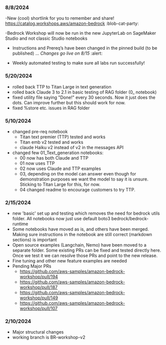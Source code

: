 ### 8/8/2024

-New (cool) shortlink for you to remember and share! https://catalog.workshops.aws/amazon-bedrock :blob-cat-party:

-Bedrock Workshop will now be run in the new JupyterLab on SageMaker Studio and not classic Studio notebooks

- Instructions and Prereq’s have been changed in the pinned build (to be published) ... *Changes go live on 8/15* :alert:

- Weekly automated testing to make sure all labs run successfully! 

### 5/20/2024
- rolled back TTP to Titan Large in text generation
- rolled back Claude 3 to 2.1 in basic testing of RAG folder (0_ notebook)
- fixed utility file saying "Done!" every 30 seconds. Now it just does the dots. Can improve further but this should work for now.
- fixed %store etc. issues in RAG folder

### 5/10/2024
- changed pre-req notebook
    - Titan text premier (TTP) tested and works
    - Titan emb v2 tested and works
    - claude Haiku v2 instead of v2 in the messages API 
- changed few 01_Text_generation notebooks:
    - 00 now has both Claude and TTP
    - 01 now uses TTP
    - 02 now uses Claude and TTP examples
    - 03, depending on the model can answer even though for demonstration purposes we want the model to say it is unsure. Sticking to Titan Large for this, for now.
    - 04 changed readme to encourage customers to try TTP.

### 2/15/2024

- new 'basic' set up and testing which removes the need for bedrock utils folder. All notebooks now just use default boto3 bedrock/bedrock-runtime
- Some notebooks have moved as is, and others have been merged. Making sure instructions in the notebook are still correct (markdown sections) is important
- Open source examples (Langchain, Nemo)  have been moved to a separate folder. Some existing PRs can be fixed and tested directly here. Once we test it we can resolve those PRs and point to the new release.
- Fine tuning and other new feature examples are needed
- Pending Major PRs
    - https://github.com/aws-samples/amazon-bedrock-workshop/pull/194
    - https://github.com/aws-samples/amazon-bedrock-workshop/pull/187
    - https://github.com/aws-samples/amazon-bedrock-workshop/pull/149
    - https://github.com/aws-samples/amazon-bedrock-workshop/pull/107
    
    
### 2/10/2024
- Major structural changes
- working branch is BR-workshop-v2
